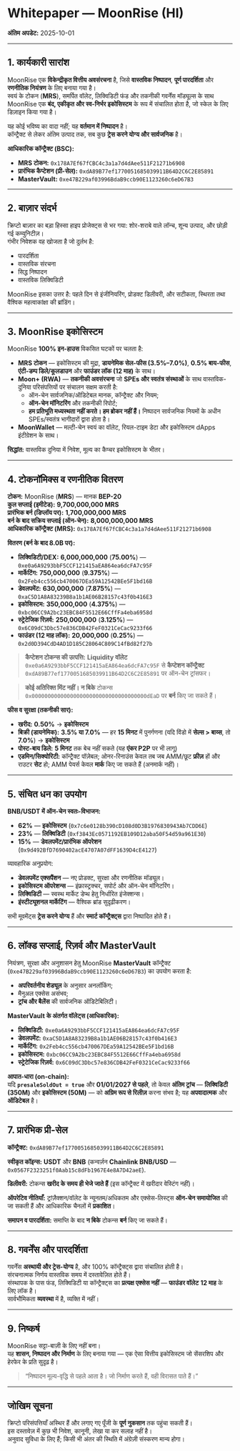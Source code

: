# Whitepaper — MoonRise (HI)

**अंतिम अपडेट:** 2025-10-01  

---

## 1. कार्यकारी सारांश  

MoonRise एक **विकेन्द्रीकृत वित्तीय अवसंरचना** है, जिसे **वास्तविक निष्पादन**, **पूर्ण पारदर्शिता** और **रणनीतिक नियंत्रण** के लिए बनाया गया है।  
स्वयं के टोकन (**MRS**), समर्पित वॉलेट, लिक्विडिटी फंड और तकनीकी गवर्नेंस मॉड्यूल्स के साथ MoonRise एक **बंद, एकीकृत और स्व-निर्भर इकोसिस्टम** के रूप में संचालित होता है, जो स्केल के लिए डिज़ाइन किया गया है।  

यह कोई भविष्य का वादा नहीं; यह **वर्तमान में निष्पादन** है।  
कॉन्ट्रैक्ट से लेकर अंतिम उत्पाद तक, सब कुछ **ट्रेस करने योग्य और सार्वजनिक** है।  

**आधिकारिक कॉन्ट्रैक्ट (BSC):**  
- **MRS टोकन:** `0x178A7Ef67fCBC4c3a1a7d4dAee511F21271b6908`  
- **प्रारंभिक कैप्टेशन (प्री-सेल):** `0xdA89B77ef1770051685039911B64D2C6C2E85891`  
- **MasterVault:** `0xe47B229af03996BdaB9ccb90E1123260c6eD67B3`  

---

## 2. बाज़ार संदर्भ  

क्रिप्टो बाज़ार का बड़ा हिस्सा हाइप प्रोजेक्ट्स से भर गया: शोर-शराबे वाले लॉन्च, शून्य उत्पाद, और छोड़ी गई कम्युनिटीज़।  
गंभीर निवेशक वह खोजता है जो दुर्लभ है:  

- पारदर्शिता  
- वास्तविक संरचना  
- सिद्ध निष्पादन  
- वास्तविक लिक्विडिटी  

MoonRise इसका उत्तर है: पहले दिन से इंजीनियरिंग, प्रोडक्ट डिलीवरी, और सटीकता, स्थिरता तथा वैश्विक महत्वाकांक्षा की ब्रांडिंग।  

---

## 3. MoonRise इकोसिस्टम  

MoonRise **100% इन-हाउस** विकसित घटकों पर चलता है:  

- **MRS टोकन** — इकोसिस्टम की मुद्रा, **डायनेमिक सेल-फीस (3.5%–7.0%)**, **0.5% बाय-फीस**, **एंटी-डम्प डिले/कूलडाउन** और **फाउंडर लॉक (12 माह)** के साथ।  
- **Moon+ (RWA)** — **तकनीकी अवसंरचना** जो **SPEs और स्वतंत्र संस्थाओं** के साथ वास्तविक-दुनिया परिसंपत्तियों पर संचालन सक्षम करती है:  
  - ऑन-चेन सार्वजनिक/ऑडिटेबल मानक, कॉन्ट्रैक्ट और नियम;  
  - **ऑन-चेन मॉनिटरिंग** और तकनीकी रिपोर्ट;  
  - **हम प्रतिभूति मध्यस्थता नहीं करते। हम ब्रोकर नहीं हैं।** निष्पादन सार्वजनिक नियमों के अधीन SPEs/स्वतंत्र भागीदारों द्वारा होता है।  
- **MoonWallet** — मल्टी-चेन स्वयं का वॉलेट, रियल-टाइम डेटा और इकोसिस्टम dApps इंटीग्रेशन के साथ।  

**सिद्धांत:** वास्तविक दुनिया में निवेश, मूल्य का कैप्चर इकोसिस्टम के भीतर।  

---

## 4. टोकनॉमिक्स व रणनीतिक वितरण  

**टोकन:** MoonRise (**MRS**) — मानक **BEP-20**  
**कुल सप्लाई (इमीटेड):** **9,700,000,000 MRS**  
**प्रारंभिक बर्न (डिप्लॉय पर):** **1,700,000,000 MRS**  
**बर्न के बाद सक्रिय सप्लाई (ऑन-चेन):** **8,000,000,000 MRS**  
**आधिकारिक कॉन्ट्रैक्ट (MRS):** `0x178A7Ef67fCBC4c3a1a7d4dAee511F21271b6908`  

**वितरण (बर्न के बाद 8.0B पर):**  
- **लिक्विडिटी/DEX:** **6,000,000,000** (**75.00%**) — `0xe0a6A9293bbF5CCF121415aEA864ea6dcFA7c95F`  
- **मार्केटिंग:** **750,000,000** (**9.375%**) — `0x2Feb4cc556cb470067DEa59A12542BEe5F1bd16B`  
- **डेवलपमेंट:** **630,000,000** (**7.875%**) — `0xaC5D1A8A83239B8a1b1AE06B28157c43f0b416E3`  
- **इकोसिस्टम:** **350,000,000** (**4.375%**) — `0xbc06CC9A2bc23EBC84F5512E66CffFa4eba6958d`  
- **स्ट्रेटेजिक रिज़र्व:** **250,000,000** (**3.125%**) — `0x6C09dC3Dbc57e836CDB42FeF0321CeCac9233f66`  
- **फाउंडर (12 माह लॉक):** **20,000,000** (**0.25%**) — `0x2d0D394CdD4AD1D185C28064C809C14fBd82f27b`  

> **कैप्टेशन टोकन्स की उत्पत्ति:** **Liquidity वॉलेट** `0xe0a6A9293bbF5CCF121415aEA864ea6dcFA7c95F` से **कैप्टेशन कॉन्ट्रैक्ट** `0xdA89B77ef1770051685039911B64D2C6C2E85891` पर ऑन-चेन ट्रांसफर।  

> **कोई अतिरिक्त मिंट नहीं।** **न बिके** टोकन्स `0x000000000000000000000000000000000000dEaD` पर **बर्न** किए जा सकते हैं।  

**फीस व सुरक्षा (तकनीकी सार):**  

- **खरीद:** **0.50%** → **इकोसिस्टम**  
- **बिक्री (डायनेमिक):** **3.5% या 7.0%** — हर **15 मिनट** में पुनर्गणना (यदि विंडो में **सेल्स > बाय्स**, तो **7.0%**) → **इकोसिस्टम**  
- **पोस्ट-बाय डिले:** **5 मिनट** तक बेच नहीं सकते (यह **एंकर P2P** पर भी लागू)  
- **एडमिन/सिक्योरिटी:** कॉन्ट्रैक्ट पॉज़ेबल; ओनर-रिनाउंस केवल तब जब AMM/छूट **फ्रीज़** हों और राउटर **सेट** हो; AMM पेयर्स केवल **मार्क** किए जा सकते हैं (अनमार्क नहीं)।  

---

## 5. संचित धन का उपयोग  

**BNB/USDT में ऑन-चेन स्वतः-विभाजन:**  
- **62%** — **इकोसिस्टम** (`0x7c6e0128b390cD108d0D3B1976830943Ab7CDD6E`)  
- **23%** — **लिक्विडिटी** (`0xf3843Ec0571192EB109D12aba50F54d59a961E30`)  
- **15%** — **डेवलपमेंट/प्रारंभिक ऑपरेशन** (`0x9d492BfD7690402acE4707A07dFF1639D4cE4127`)  

व्यावहारिक अनुप्रयोग:  

- **डेवलपमेंट एक्सपैंशन** — नए प्रोडक्ट, सुरक्षा और रणनीतिक मॉड्यूल।  
- **इकोसिस्टम ऑपरेशन्स** — इंफ्रास्ट्रक्चर, सपोर्ट और ऑन-चेन मॉनिटरिंग।  
- **लिक्विडिटी** — स्वस्थ मार्केट डेप्थ हेतु निर्धारित इंजेक्शन्स।  
- **इंस्टीट्यूशनल मार्केटिंग** — वैश्विक ब्रांड सुदृढ़ीकरण।  

सभी मूवमेंट्स **ट्रेस करने योग्य** हैं और **स्मार्ट कॉन्ट्रैक्ट्स** द्वारा निष्पादित होते हैं।  

---

## 6. लॉक्ड सप्लाई, रिज़र्व और MasterVault  

नियंत्रण, सुरक्षा और अनुशासन हेतु MoonRise **MasterVault** कॉन्ट्रैक्ट (`0xe47B229af03996BdaB9ccb90E1123260c6eD67B3`) का उपयोग करता है:  
- **अपरिवर्तनीय शेड्यूल** के अनुसार अनलॉकिंग;  
- मैनुअल एक्सेस असंभव;  
- **ट्रांच और बैलेंस** की सार्वजनिक ऑडिटेबिलिटी।  

**MasterVault के अंतर्गत वॉलेट्स (आधिकारिक):**  
- **लिक्विडिटी:** `0xe0a6A9293bbF5CCF121415aEA864ea6dcFA7c95F`  
- **डेवलपमेंट:** `0xaC5D1A8A83239B8a1b1AE06B28157c43f0b416E3`  
- **मार्केटिंग:** `0x2Feb4cc556cb470067DEa59A12542BEe5F1bd16B`  
- **इकोसिस्टम:** `0xbc06CC9A2bc23EBC84F5512E66CffFa4eba6958d`  
- **स्ट्रेटेजिक रिज़र्व:** `0x6C09dC3Dbc57e836CDB42FeF0321CeCac9233f66`  

**आपात-धारा (on-chain):**  
यदि **`presaleSoldOut = true`** और **01/01/2027 से पहले**, तो केवल **अंतिम ट्रांच** — **लिक्विडिटी (350M)** और **इकोसिस्टम (50M)** — को **अग्रिम रूप से रिलीज़** करना संभव है; यह **अपवादात्मक** और **ऑडिटेबल** है।  

---

## 7. प्रारंभिक प्री-सेल  

**कॉन्ट्रैक्ट:** `0xdA89B77ef1770051685039911B64D2C6C2E85891`  

**स्वीकृत कॉइन्स:** **USDT** और **BNB** (कन्वर्ज़न **Chainlink BNB/USD** — `0x0567F2323251f0Aab15c8dFb1967E4e8A7D42aeE`).  

**डिलीवरी:** टोकन्स **खरीद के समय ही भेजे जाते हैं** (इस कॉन्ट्रैक्ट में खरीदार वेस्टिंग नहीं)।  

**ऑपरेटिव नीतियाँ:** ट्रांज़ैक्शन/वॉलेट के न्यूनतम/अधिकतम और एक्सेस-लिस्ट्स **ऑन-चेन समायोजित** की जा सकती हैं और आधिकारिक चैनलों में **प्रकाशित**।  

**समापन व पारदर्शिता:** समाप्ति के बाद **न बिके** टोकन्स **बर्न** किए जा सकते हैं।  

---

## 8. गवर्नेंस और पारदर्शिता  

गवर्नेंस **अस्थायी और ट्रेस-योग्य** है, और 100% कॉन्ट्रैक्ट्स द्वारा संचालित होती है।  
संरचनात्मक निर्णय वास्तविक समय में दस्तावेज़ित होते हैं।  
संस्थापक के पास फंड, लिक्विडिटी या कॉन्ट्रैक्ट्स का **प्रत्यक्ष एक्सेस नहीं** — **फाउंडर वॉलेट** **12 माह** के लिए लॉक है।  
सार्वभौमिकता **व्यवस्था** में है, व्यक्ति में नहीं।  

---

## 9. निष्कर्ष  

MoonRise सट्टा-बाज़ी के लिए नहीं बना।  
यह **शासन, निष्पादन और निर्माण** के लिए बनाया गया — एक ऐसा वित्तीय इकोसिस्टम जो सेंसरशिप और हेरफेर के प्रति सुदृढ़ है।  

> “निष्पादन मूल्य-वृद्धि से पहले आता है। जो निर्माण करते हैं, वही विरासत पाते हैं।”  

---

## जोखिम सूचना  

क्रिप्टो परिसंपत्तियाँ अस्थिर हैं और लगाए गए पूँजी के **पूर्ण नुकसान** तक पहुंचा सकती हैं।  
इस दस्तावेज़ में कुछ भी निवेश, कानूनी, लेखा या कर सलाह नहीं है।  
अनुवाद सुविधा के लिए हैं; किसी भी अंतर की स्थिति में अंग्रेज़ी संस्करण मान्य होगा।

